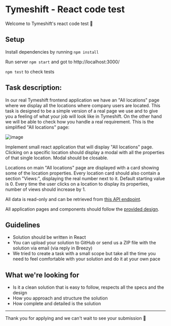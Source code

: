 # Tymeshift - React code test

Welcome to Tymeshift's react code test 🧪

## Setup

Install dependencies by running `npm install`

Run server `npm start` and got to http://localhost:3000/

`npm test` to check tests

## Task description:

In our real Tymeshift frontend application we have an "All locations" page where we display all the locations where company users are located. This task is designed to be a simple version of a real page we use and to give you a feeling of what your job will look like in Tymeshift. On the other hand we will be able to check how you handle a real requirement. This is the simplified "All locations" page:

![image](https://user-images.githubusercontent.com/50903242/109963912-40221180-7ced-11eb-9bf4-befe6595a1b1.png)

Implement small react application that will display "All locations" page.
Clicking on a specific location should display a modal with all the properties of that single location. Modal should be closable.

Locations on main "All locations" page are displayed with a card showing some of the location properties.
Every location card should also contain a section "Views:", displaying the real number next to it. Default starting value is 0.
Every time the user clicks on a location to display its properties, number of views should increase by 1.

All data is read-only and can be retrieved from [this API endpoint](https://6033c4d8843b15001793194e.mockapi.io/api/locations).

All application pages and components should follow the [provided design](https://www.sketch.com/s/e1647b30-8066-43dc-bbf3-5b81d5a01bb2).

## Guidelines

- Solution should be written in React
- You can upload your solution to GitHub or send us a ZIP file with the solution via email (via reply in Breezy)
- We tried to create a task with a small scope but take all the time you need to feel comfortable with your solution and do it at your own pace

## What we're looking for

- Is it a clean solution that is easy to follow, respects all the specs and the design
- How you approach and structure the solution
- How complete and detailed is the solution

---

Thank you for applying and we can't wait to see your submission 🎉
